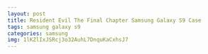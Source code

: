 ```yaml
---
layout: post
title: Resident Evil The Final Chapter Samsung Galaxy S9 Case
tags: samsung galaxy s9
categories: samsung
img: 1lKZlIxJSRcj3o32AuhL7DnquKaCxhsJ7
---
```

